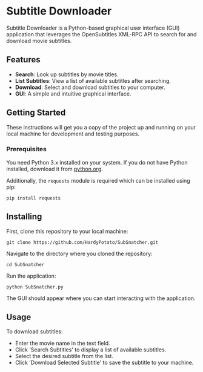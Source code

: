 # Subtitle Downloader

Subtitle Downloader is a Python-based graphical user interface (GUI) application that leverages the OpenSubtitles XML-RPC API to search for and download movie subtitles.

## Features

- **Search**: Look up subtitles by movie titles.
- **List Subtitles**: View a list of available subtitles after searching.
- **Download**: Select and download subtitles to your computer.
- **GUI**: A simple and intuitive graphical interface.

## Getting Started

These instructions will get you a copy of the project up and running on your local machine for development and testing purposes.

### Prerequisites

You need Python 3.x installed on your system. If you do not have Python installed, download it from [python.org](https://www.python.org/downloads/).

Additionally, the `requests` module is required which can be installed using pip:

```shell
pip install requests
```

## Installing
First, clone this repository to your local machine:

```shell
git clone https://github.com/HardyPotato/SubSnatcher.git
```

Navigate to the directory where you cloned the repository:

```shell
cd SubSnatcher
```

Run the application:

```shell
python SubSnatcher.py
```

The GUI should appear where you can start interacting with the application.

## Usage
To download subtitles:

- Enter the movie name in the text field.
- Click 'Search Subtitles' to display a list of available subtitles.
- Select the desired subtitle from the list.
- Click 'Download Selected Subtitle' to save the subtitle to your machine.
